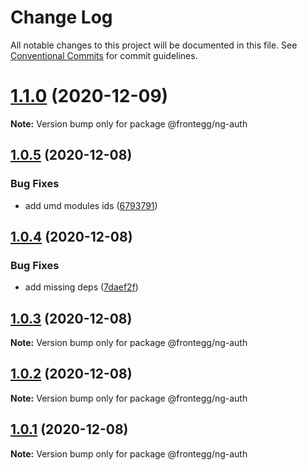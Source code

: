 # Change Log

All notable changes to this project will be documented in this file.
See [Conventional Commits](https://conventionalcommits.org) for commit guidelines.

# [1.1.0](https://github.com/frontegg/frontegg-angular/compare/v1.0.5...v1.1.0) (2020-12-09)

**Note:** Version bump only for package @frontegg/ng-auth





## [1.0.5](https://github.com/frontegg/frontegg-angular/compare/v1.0.4...v1.0.5) (2020-12-08)


### Bug Fixes

* add umd modules ids ([6793791](https://github.com/frontegg/frontegg-angular/commit/6793791f7a195f7d6719e8c71594a83f6d084e96))





## [1.0.4](https://github.com/frontegg/frontegg-angular/compare/v1.0.3...v1.0.4) (2020-12-08)


### Bug Fixes

* add missing deps ([7daef2f](https://github.com/frontegg/frontegg-angular/commit/7daef2f3464b40fe808348f72c7a030811113d41))





## [1.0.3](https://github.com/frontegg/frontegg-angular/compare/v1.0.2...v1.0.3) (2020-12-08)

**Note:** Version bump only for package @frontegg/ng-auth





## [1.0.2](https://github.com/frontegg/frontegg-angular/compare/v1.0.1...v1.0.2) (2020-12-08)

**Note:** Version bump only for package @frontegg/ng-auth





## [1.0.1](https://github.com/frontegg/frontegg-angular/compare/v1.0.0...v1.0.1) (2020-12-08)

**Note:** Version bump only for package @frontegg/ng-auth
